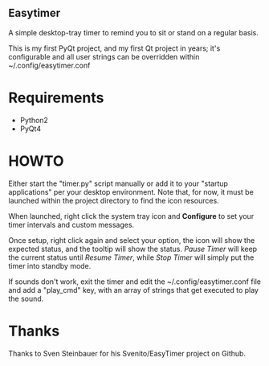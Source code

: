 Easytimer
---------

A simple desktop-tray timer to remind you to sit or stand on a regular basis.

This is my first PyQt project, and my first Qt project in years; it's configurable
and all user strings can be overridden within ~/.config/easytimer.conf

Requirements
============
* Python2
* PyQt4

HOWTO
=====
Either start the "timer.py" script manually or add it to your "startup
applications" per your desktop environment.  Note that, for now, it must be
launched within the project directory to find the icon resources.

When launched, right click the system tray icon and **Configure** to set your
timer intervals and custom messages.

Once setup, right click again and select your option, the icon will show the
expected status, and the tooltip will show the status.  *Pause Timer* will keep
the current status until *Resume Timer*, while *Stop Timer* will simply put the
timer into standby mode.

If sounds don't work, exit the timer and edit the ~/.config/easytimer.conf file
and add a "play_cmd" key, with an array of strings that get executed to play
the sound.

Thanks
======
Thanks to Sven Steinbauer for his Svenito/EasyTimer project on Github.
